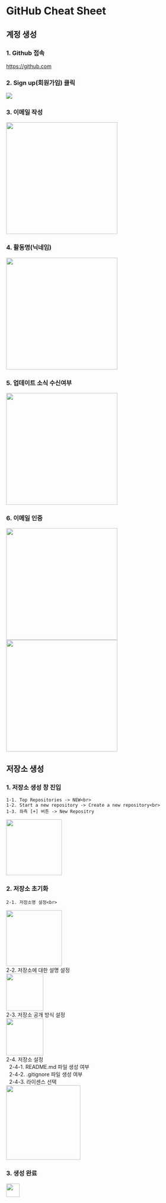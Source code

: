 # **GitHub Cheat Sheet**
## **계정 생성**
### **1. Github 접속**
https://github.com

### **2. Sign up(회원가입) 클릭**
<kbd>
<img src="https://user-images.githubusercontent.com/45596014/204702325-34eb1772-a8ff-44c9-9c63-a33c025fe29f.png">
</kbd>

### **3. 이메일 작성**
<kbd>
<img width="300" src="https://user-images.githubusercontent.com/45596014/204702480-96f46b87-aa3f-4f1a-85c4-8be41b275038.png">
</kbd>

### **4. 활동명(닉네임)**
<kbd>
<img width="300" src="https://user-images.githubusercontent.com/45596014/204739950-70266395-820f-4e97-8e68-36b9efcaada9.png">
</kbd>

### **5. 업데이트 소식 수신여부**
<kbd>
<img width="300" src="https://user-images.githubusercontent.com/45596014/204749508-4d5da037-c4ea-46f3-bb06-484cb9960062.png">
</kbd>

### **6. 이메일 인증**
<kbd>
<img width="300" src="https://user-images.githubusercontent.com/45596014/204749790-381f989b-f538-4d38-98b9-40209205f4dc.png"><br>
<img width="300" src="https://user-images.githubusercontent.com/45596014/204750636-05e2666f-68fa-4693-a991-aded8c153927.png">
</kbd>

## **저장소 생성**
### **1. 저장소 생성 창 진입**<br>
    1-1. Top Repositories -> NEW<br>
    1-2. Start a new repository -> Create a new repository<br>
    1-3. 좌측 [+] 버튼 -> New Repositry

<kbd>
<img height="150" src="https://user-images.githubusercontent.com/115057348/204690306-ca3e7377-f8e2-40bd-943a-9fe9974ed46d.jpg">
</kbd>

### **2. 저장소 초기화**<br>
    2-1. 저장소명 설정<br>
<kbd>
<img height="150" src="https://user-images.githubusercontent.com/45596014/193050451-d76a0abf-27f4-4bd7-b1ab-e5e214463b92.jpg">
</kbd><br>
    2-2. 저장소에 대한 설명 설정<br>
<kbd>
<img height="100" src="https://user-images.githubusercontent.com/45596014/193048451-9819ac81-b0a8-4d1d-b97c-84398633b4a5.jpg">
</kbd><br>
    2-3. 저장소 공개 방식 설정<br>
<kbd>
<img height="100" src="https://user-images.githubusercontent.com/45596014/193050059-7bb3dadb-0550-41d6-afce-2f788c2e7111.jpg">
</kbd><br>
2-4. 저장소 설정<br>
&nbsp;&nbsp;2-4-1. README.md 파일 생성 여부<br>
&nbsp;&nbsp;2-4-2. .gitignore 파일 생성 여부<br>
&nbsp;&nbsp;2-4-3. 라이센스 선택<br>
<kbd>
<img height="200" src="https://user-images.githubusercontent.com/45596014/193049783-11cdf10c-5c6f-4eb1-9f07-b185ff47507d.jpg">
</kbd>

### **3. 생성 완료**<br>
<kbd>
<img height="36" src="https://user-images.githubusercontent.com/45596014/193056984-f8d08228-1f84-42cc-a7b4-d6e7de1e7444.jpg">
</kbd>
